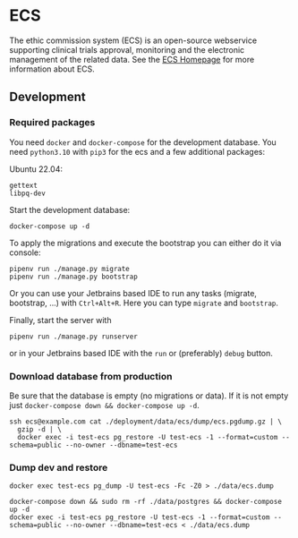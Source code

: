 # ECS

The ethic commission system (ECS) is an open-source webservice supporting clinical trials approval, monitoring and the
electronic management of the related data. See the [ECS Homepage](https://ecs-org.github.io/ecs-docs/) for more
information about ECS.

## Development

### Required packages

You need `docker` and `docker-compose` for the development database. You need `python3.10` with `pip3` for the ecs and a
few additional packages:

Ubuntu 22.04:

```
gettext
libpq-dev
```

Start the development database:

```shell
docker-compose up -d
```

To apply the migrations and execute the bootstrap you can either do it via console:

```shell
pipenv run ./manage.py migrate
pipenv run ./manage.py bootstrap
```

Or you can use your Jetbrains based IDE to run any tasks (migrate, bootstrap, ...) with `Ctrl+Alt+R`.
Here you can type `migrate` and `bootstrap`.

Finally, start the server with

```shell
pipenv run ./manage.py runserver
```

or in your Jetbrains based IDE with the `run` or (preferably) `debug` button.

### Download database from production

Be sure that the database is empty (no migrations or data). If it is not empty
just `docker-compose down && docker-compose up -d`.

```shell
ssh ecs@example.com cat ./deployment/data/ecs/dump/ecs.pgdump.gz | \
  gzip -d | \
  docker exec -i test-ecs pg_restore -U test-ecs -1 --format=custom --schema=public --no-owner --dbname=test-ecs
```

### Dump dev and restore

```shell
docker exec test-ecs pg_dump -U test-ecs -Fc -Z0 > ./data/ecs.dump
```

```shell
docker-compose down && sudo rm -rf ./data/postgres && docker-compose up -d
docker exec -i test-ecs pg_restore -U test-ecs -1 --format=custom --schema=public --no-owner --dbname=test-ecs < ./data/ecs.dump
```

